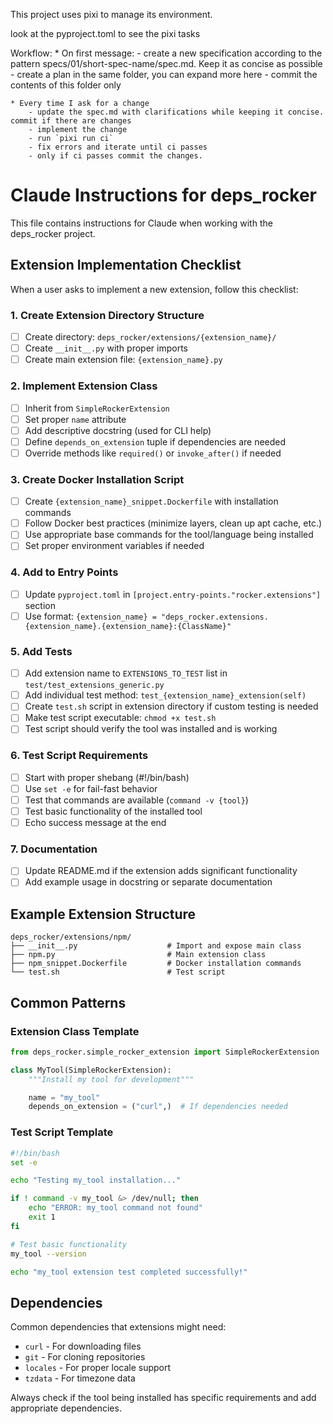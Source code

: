 This project uses pixi to manage its environment.

look at the pyproject.toml to see the pixi tasks

Workflow:
    * On first message:
        - create a new specification according to the pattern specs/01/short-spec-name/spec.md.  Keep it as concise as possible
        - create a plan in the same folder, you can expand more here
        - commit the contents of this folder only

    * Every time I ask for a change
        - update the spec.md with clarifications while keeping it concise. commit if there are changes
        - implement the change
        - run `pixi run ci`
        - fix errors and iterate until ci passes
        - only if ci passes commit the changes.

# Claude Instructions for deps_rocker

This file contains instructions for Claude when working with the deps_rocker project.

## Extension Implementation Checklist

When a user asks to implement a new extension, follow this checklist:

### 1. **Create Extension Directory Structure**
- [ ] Create directory: `deps_rocker/extensions/{extension_name}/`
- [ ] Create `__init__.py` with proper imports
- [ ] Create main extension file: `{extension_name}.py`

### 2. **Implement Extension Class**
- [ ] Inherit from `SimpleRockerExtension`
- [ ] Set proper `name` attribute
- [ ] Add descriptive docstring (used for CLI help)
- [ ] Define `depends_on_extension` tuple if dependencies are needed
- [ ] Override methods like `required()` or `invoke_after()` if needed

### 3. **Create Docker Installation Script**
- [ ] Create `{extension_name}_snippet.Dockerfile` with installation commands
- [ ] Follow Docker best practices (minimize layers, clean up apt cache, etc.)
- [ ] Use appropriate base commands for the tool/language being installed
- [ ] Set proper environment variables if needed

### 4. **Add to Entry Points**
- [ ] Update `pyproject.toml` in `[project.entry-points."rocker.extensions"]` section
- [ ] Use format: `{extension_name} = "deps_rocker.extensions.{extension_name}.{extension_name}:{ClassName}"`

### 5. **Add Tests**
- [ ] Add extension name to `EXTENSIONS_TO_TEST` list in `test/test_extensions_generic.py`
- [ ] Add individual test method: `test_{extension_name}_extension(self)`
- [ ] Create `test.sh` script in extension directory if custom testing is needed
- [ ] Make test script executable: `chmod +x test.sh`
- [ ] Test script should verify the tool was installed and is working

### 6. **Test Script Requirements**
- [ ] Start with proper shebang (#!/bin/bash)
- [ ] Use `set -e` for fail-fast behavior
- [ ] Test that commands are available (`command -v {tool}`)
- [ ] Test basic functionality of the installed tool
- [ ] Echo success message at the end

### 7. **Documentation**
- [ ] Update README.md if the extension adds significant functionality
- [ ] Add example usage in docstring or separate documentation

## Example Extension Structure

```
deps_rocker/extensions/npm/
├── __init__.py                    # Import and expose main class
├── npm.py                         # Main extension class
├── npm_snippet.Dockerfile         # Docker installation commands
└── test.sh                        # Test script 
```

## Common Patterns

### Extension Class Template
```python
from deps_rocker.simple_rocker_extension import SimpleRockerExtension

class MyTool(SimpleRockerExtension):
    """Install my tool for development"""

    name = "my_tool"
    depends_on_extension = ("curl",)  # If dependencies needed
```

### Test Script Template
```bash
#!/bin/bash
set -e

echo "Testing my_tool installation..."

if ! command -v my_tool &> /dev/null; then
    echo "ERROR: my_tool command not found"
    exit 1
fi

# Test basic functionality
my_tool --version

echo "my_tool extension test completed successfully!"
```

## Dependencies

Common dependencies that extensions might need:
- `curl` - For downloading files
- `git` - For cloning repositories
- `locales` - For proper locale support
- `tzdata` - For timezone data

Always check if the tool being installed has specific requirements and add appropriate dependencies.
